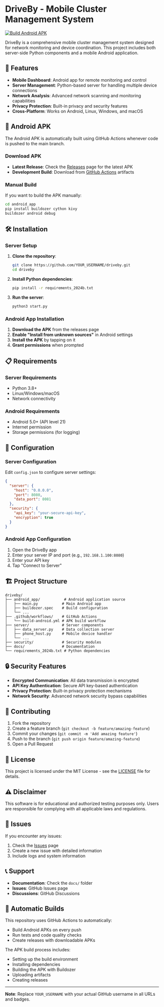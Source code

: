 # DriveBy - Mobile Cluster Management System

[![Build Android APK](https://github.com/YOUR_USERNAME/driveby/actions/workflows/build-android.yml/badge.svg)](https://github.com/YOUR_USERNAME/driveby/actions/workflows/build-android.yml)

DriveBy is a comprehensive mobile cluster management system designed for network monitoring and device coordination. This project includes both server-side Python components and a mobile Android application.

## 🚀 Features

- **Mobile Dashboard**: Android app for remote monitoring and control
- **Server Management**: Python-based server for handling multiple device connections
- **Network Analysis**: Advanced network scanning and monitoring capabilities
- **Privacy Protection**: Built-in privacy and security features
- **Cross-Platform**: Works on Android, Linux, Windows, and macOS

## 📱 Android APK

The Android APK is automatically built using GitHub Actions whenever code is pushed to the main branch.

### Download APK
- **Latest Release**: Check the [Releases](https://github.com/YOUR_USERNAME/driveby/releases) page for the latest APK
- **Development Build**: Download from [GitHub Actions](https://github.com/YOUR_USERNAME/driveby/actions) artifacts

### Manual Build
If you want to build the APK manually:

```bash
cd android_app
pip install buildozer cython kivy
buildozer android debug
```

## 🛠️ Installation

### Server Setup

1. **Clone the repository**:
   ```bash
   git clone https://github.com/YOUR_USERNAME/driveby.git
   cd driveby
   ```

2. **Install Python dependencies**:
   ```bash
   pip install -r requirements_2024b.txt
   ```

3. **Run the server**:
   ```bash
   python3 start.py
   ```

### Android App Installation

1. **Download the APK** from the releases page
2. **Enable "Install from unknown sources"** in Android settings
3. **Install the APK** by tapping on it
4. **Grant permissions** when prompted

## 📋 Requirements

### Server Requirements
- Python 3.8+
- Linux/Windows/macOS
- Network connectivity

### Android Requirements
- Android 5.0+ (API level 21)
- Internet permission
- Storage permissions (for logging)

## 🔧 Configuration

### Server Configuration
Edit `config.json` to configure server settings:

```json
{
  "server": {
    "host": "0.0.0.0",
    "port": 8080,
    "data_port": 8081
  },
  "security": {
    "api_key": "your-secure-api-key",
    "encryption": true
  }
}
```

### Android App Configuration
1. Open the DriveBy app
2. Enter your server IP and port (e.g., `192.168.1.100:8080`)
3. Enter your API key
4. Tap "Connect to Server"

## 🏗️ Project Structure

```
driveby/
├── android_app/           # Android application source
│   ├── main.py           # Main Android app
│   ├── buildozer.spec    # Build configuration
│   └── ...
├── .github/workflows/    # GitHub Actions
│   └── build-android.yml # APK build workflow
├── server/               # Server components
│   ├── data_server.py    # Data collection server
│   ├── phone_host.py     # Mobile device handler
│   └── ...
├── security/             # Security modules
├── docs/                 # Documentation
└── requirements_2024b.txt # Python dependencies
```

## 🔒 Security Features

- **Encrypted Communication**: All data transmission is encrypted
- **API Key Authentication**: Secure API key-based authentication
- **Privacy Protection**: Built-in privacy protection mechanisms
- **Network Security**: Advanced network security bypass capabilities

## 🤝 Contributing

1. Fork the repository
2. Create a feature branch (`git checkout -b feature/amazing-feature`)
3. Commit your changes (`git commit -m 'Add amazing feature'`)
4. Push to the branch (`git push origin feature/amazing-feature`)
5. Open a Pull Request

## 📄 License

This project is licensed under the MIT License - see the [LICENSE](LICENSE) file for details.

## ⚠️ Disclaimer

This software is for educational and authorized testing purposes only. Users are responsible for complying with all applicable laws and regulations.

## 🐛 Issues

If you encounter any issues:

1. Check the [Issues](https://github.com/YOUR_USERNAME/driveby/issues) page
2. Create a new issue with detailed information
3. Include logs and system information

## 📞 Support

- **Documentation**: Check the `docs/` folder
- **Issues**: GitHub Issues page
- **Discussions**: GitHub Discussions

## 🔄 Automatic Builds

This repository uses GitHub Actions to automatically:
- Build Android APKs on every push
- Run tests and code quality checks
- Create releases with downloadable APKs

The APK build process includes:
- Setting up the build environment
- Installing dependencies
- Building the APK with Buildozer
- Uploading artifacts
- Creating releases

---

**Note**: Replace `YOUR_USERNAME` with your actual GitHub username in all URLs and badges.


